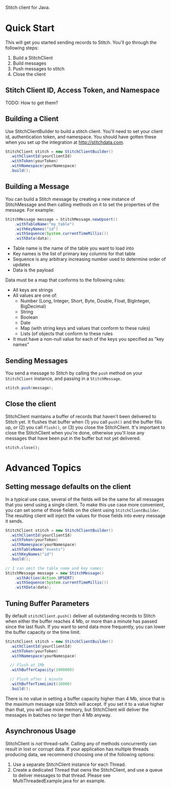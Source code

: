Stitch client for Java.

Quick Start
===========

This will get you started sending records to Stitch. You'll go through
the following steps:

1. Build a StitchClient
2. Build messages
3. Push messages to stitch
4. Close the client

Stitch Client ID, Access Token, and Namespace
---------------------------------------------

TODO: How to get them?

Building a Client
-----------------

Use StitchClientBuilder to build a stitch client. You'll need to set
your client id, authentication token, and namespace. You should have
gotten these when you set up the integration at http://stitchdata.com.

```java
StitchClient stitch = new StitchClientBuilder()
  .withClientId(yourClientId)
  .withToken(yourToken)
  .withNamespace(yourNamespace)
  .build();
```

Building a Message
------------------

You can build a Stitch message by creating a new instance of
StitchMessage and then calling methods on it to set the properties of
the message. For example:

```java
StitchMessage message = StitchMessage.newUpsert()
    .withTableName("my_table")
    .withKeyNames("id")
    .withSequence(System.currentTimeMillis())
    .withData(data);
```

* Table name is the name of the table you want to load into
* Key names is the list of primary key columns for that table
* Sequence is any arbitrary increasing number used to determine order of updates
* Data is the payload

Data must be a map that conforms to the following rules:

* All keys are strings
* All values are one of:
  * Number (Long, Integer, Short, Byte, Double, Float, BigInteger, BigDecimal)
  * String
  * Boolean
  * Date
  * Map (with string keys and values that conform to these rules)
  * Lists (of objects that conform to these rules
* It must have a non-null value for each of the keys you specified as "key names"

Sending Messages
----------------

You send a message to Stitch by calling the `push` method on your
`StitchClient` instance, and passing in a `StitchMessage`.

```java
stitch.push(message);
```

Close the client
----------------

StitchClient maintains a buffer of records that haven't been delivered
to Stitch yet. It flushes that buffer when (1) you call `push()` and
the buffer fills up, or (2) you call `flush()`, or (3) you close the
StitchClient. It's important to close the StitchClient when you're
done, otherwise you'll lose any messages that have been put in the
buffer but not yet delivered.

```
stitch.close();
```

Advanced Topics
===============

Setting message defaults on the client
--------------------------------------

In a typical use case, several of the fields will be the same for all
messages that you send using a single client. To make this use case
more convenient, you can set some of those fields on the client using
`StitchClientBuilder`. The resulting client will inject the values for
those fields into every message it sends.

```java
StitchClient stitch = new StitchClientBuilder()
  .withClientId(yourClientId)
  .withToken(yourToken)
  .withNamespace(yourNamespace)
  .withTableName("events")
  .withKeyNames("id")
  .build();

// I can omit the table name and key names:
StitchMessage message = new StitchMessage()
    .withAction(Action.UPSERT)
    .withSequence(System.currentTimeMillis())
    .withData(data);
```

Tuning Buffer Parameters
------------------------

By default `stitchClient.push()` deliver all outstanding records to
Stitch when either the buffer reaches 4 Mb, or more than a minute has
passed since the last flush. If you want to send data more frequently,
you can lower the buffer capacity or the time limit.

```java
StitchClient stitch = new StitchClientBuilder()
  .withClientId(yourClientId)
  .withToken(yourToken)
  .withNamespace(yourNamespace)

  // Flush at 1Mb
  .withBufferCapacity(1000000)

  // Flush after 1 minute
  .withBufferTimeLimit(10000)
  .build();
```

There is no value in setting a buffer capacity higher than 4 Mb, since
that is the maximum message size Stitch will accept. If you set it to
a value higher than that, you will use more memory, but StitchClient
will deliver the messages in batches no larger than 4 Mb anyway.

Asynchronous Usage
------------------

StitchClient is *not* thread-safe. Calling any of methods concurrently
can result in lost or corrupt data. If your application has multiple
threads producing data, we recommend choosing one of the following
options:

1. Use a separate StitchClient instance for each Thread.
2. Create a dedicated Thread that owns the StitchClient, and use a
   queue to deliver messages to that thread. Please see
   MultiThreadedExample.java for an example.
